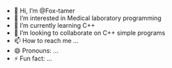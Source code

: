 - 👋 Hi, I’m @Fox-tamer
- 👀 I’m interested in Medical laboratory programming
- 🌱 I’m currently learning C++
- 💞️ I’m looking to collaborate on C++ simple programs
- 📫 How to reach me ...
- 😄 Pronouns: ...
- ⚡ Fun fact: ...

<!---
Fox-tamer/Fox-tamer is a ✨ special ✨ repository because its `README.md` (this file) appears on your GitHub profile.
You can click the Preview link to take a look at your changes.
--->
